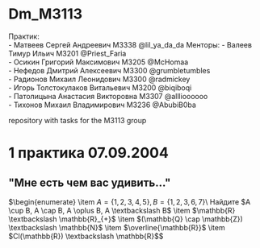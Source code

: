 # Dm_M3113

Практик:  
    - Матвеев Сергей Андреевич M3338 @lil_ya_da_da 
 Менторы: 
    - Валеев Тимур Ильич M3201 @Priest_Faria  
    - Осикин Григорий Максимович M3205 @McHomaa  
    - Нефедов Дмитрий Алексеевич M3300 @grumbletumbles  
    - Радионов Михаил Леонидович M3300 @radmickey  
    - Игорь Толстокулаков Витальевич M3200 @biqiboqi  
    - Патолицына Анастасия Викторовна M3307 @alllioooooo  
    - Тихонов Михаил Владимирович M3236 @AbubiB0ba  

repository with tasks for the M3113 group

# 1 практика 07.09.2004
## "Мне есть чем вас удивить..."

$\begin{enumerate}
    \item $A = \{1, 2, 3, 4, 5\}, B = \{1, 2, 3, 6, 7\}$\\
    Найдите $A \cup B, A \cap B, A \oplus B, A \textbackslash B$
    \item $\mathbb{R} \textbackslash \mathbb{R}_{+}$
    \item $(\mathbb{Q} \cap \mathbb{Z}) \textbackslash \mathbb{N}$
    \item $\overline{\mathbb{R}}$
    \item $Cl(\mathbb{R}) \textbackslash \mathbb{R}$$
